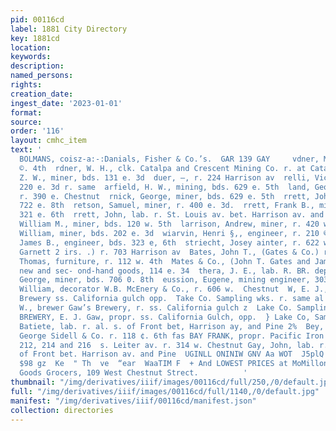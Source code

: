 ```yaml
---
pid: 00116cd
label: 1881 City Directory
key: 1881cd
location: 
keywords: 
description: 
named_persons: 
rights: 
creation_date: 
ingest_date: '2023-01-01'
format: 
source: 
order: '116'
layout: cmhc_item
text: '                                                                      SILK
  BOLMANS, coisz-a:-:Danials, Fisher & Co.’s.  GAR 139 GAY     vdner, M. R., v. $19
  ©. 4th  rdner, W. H., clk. Catalpa and Crescent Mining Co. r. at Catalpa mine  rdner,
  Z. W., miner, bds. 131 e. 3d  duer, —, r. 224 Harrison av  relli, Victor, fruits,
  220 e. 3d r. same  arfield, H. W., mining, bds. 629 e. 5th  land, George 8., miner,
  r. 390 e. Chestnut  rnick, George, miner, bds. 629 e. 5th  rrett, John, miner, r.
  722 e. 8th  retson, Samuel, miner, r. 400 e. 3d.  rrett, Frank B., miner, r. rear
  321 e. 6th  rrett, John, lab. r. St. Louis av. bet. Harrison av. and Poplar  larrett,
  William M., miner, bds. 120 w. 5th  larrison, Andrew, miner, r. 420 w. Elm  rity,
  William, miner, bds. 202 e. 3d  wiarvin, Henri §,, engineer, r. 210 ©. 5th  marvin,
  James B., engineer, bds. 323 e, 6th  striecht, Josey ainter, r. 622 w. Chestnut  tes,
  Garnett 2 irs. .) r. 703 Harrison av  Bates, John T., (Gates & Co.) r. 114 e. 3d  Gates,
  Thomas, furniture, r. 112 w. 4th  Mates & Co., (John T. Gates and James W. Kelly)
  new and sec- ond-hand goods, 114 e. 34  thera, J. E., lab. R. BR. depot  jatton,
  George, miner, bds. 706 0. 8th  eussion, Eugene, mining engineer, 303 Harrison av.  Hauttier,
  William, decorator W.B. McEnery & Co., r. 606 w.  Chestnut  W, E. J., propr. Gaw’s
  Brewery ss. California gulch opp.  Take Co. Sampling wks. r. same al  ww, Henry
  W., brewer Gaw’s Brewery, r. ss. California gulch z  Lake Co. Sampling wks z  WR
  BREWERY, E. J. Gaw, propr. ss. California Gulch, opp.  } Lake Co, Sampling wks =  Way,
  Batiete, lab. r. al. s. of Front bet, Harrison ay, and Pine 2%  Bey, Edward, with
  George Sidell & Co. r. 118 ¢. 6th fas BAY FRANK, propr. Pacific Iron Works, 210,
  212, 214 and 216  s. Leiter av. r. 314 w. Chestnut Gay, John, lab. r. al. south
  of Front bet. Harrison av. and Pine  UGINLL ONINIW GNV Aa WOT  J5plQ oF pammoynueyy  tig
  $98 gz  Ke  " Th  ve  “ear  WaaTIM F  + And LOWEST PRICES at MoMillon & Co. hoicest
  Goods Grocers, 109 West Chestnut Strect.          '
thumbnail: "/img/derivatives/iiif/images/00116cd/full/250,/0/default.jpg"
full: "/img/derivatives/iiif/images/00116cd/full/1140,/0/default.jpg"
manifest: "/img/derivatives/iiif/00116cd/manifest.json"
collection: directories
---
```

